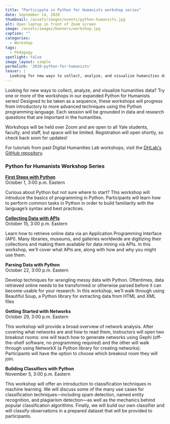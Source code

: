 ```yaml
---
title: "Participate in Python for Humanists workshop series"
date: September 14, 2020
thumbnail: /assets/images/events/python-humanists.jpg
alt: Open laptop in front of Zoom screen
image: /assets/images/banners/workshop.jpg
caption: ""
categories:
  - Workshop
tags:
  - Pedagogy
spotlight: false
image_layout: simple
permalink: '2020-python-for-humanists'
teaser: |
  Looking for new ways to collect, analyze, and visualize humanities data? Try one or more of the workshops in our expanded Python for Humanists series! Designed to be taken as a sequence, these workshops will progress from introductory to more advanced techniques using the Python programming language.
---
```


Looking for new ways to collect, analyze, and visualize humanities data? Try one or more of the workshops in our expanded Python for Humanists series! Designed to be taken as a sequence, these workshops will progress from introductory to more advanced techniques using the Python programming language. Each session will be grounded in data and research questions that are important in the humanities.

Workshops will be held over Zoom and are open to all Yale students, faculty, and staff, but space will be limited. Registration will open shortly, so check back soon for updates!  

For tutorials from past Digital Humanities Lab workshops, visit the <a href='https://github.com/YaleDHLab/lab-workshops' target='_blank'>DHLab's GitHub repository</a>.   


### Python for Humanists Workshop Series

<a href='https://dhlab.yale.edu/events/2020-10-01-python-first-steps.html' target='_blank'>**First Steps with Python**</a>  
October 1, 3:00 p.m. Eastern    

Curious about Python but not sure where to start? This workshop will introduce the basics of programming in Python. Participants will learn how to perform common tasks in Python in order to build familiarity with the language’s syntax and best practices. 

<a href='https://dhlab.yale.edu/events/2020-10-15-python-apis.html' target='_blank'>**Collecting Data with APIs**</a>   
October 15, 3:00 p.m. Eastern    

Learn how to retrieve online data via an Application Programming Interface (API).  Many libraries, museums, and galleries worldwide are digitizing their collections and making them available for data mining via APIs. In this workshop, we'll cover what APIs are, along with how and why you might use them. 

**Parsing Data with Python**  
October 22, 3:00 p.m. Eastern    

Develop techniques for wrangling messy data with Python. Oftentimes, data retrieved online needs to be transformed or otherwise parsed before it can become usable for your research. In this workshop, we’ll walk through using Beautiful Soup, a Python library for extracting data from HTML and XML files

**Getting Started with Networks**  
October 29, 3:00 p.m. Eastern    

This workshop will provide a broad overview of network analysis. After covering what networks are and how to read them, instructors will open two breakout rooms: one will teach how to generate networks using Gephi (off-the-shelf software, no programming required) and the other will walk through using NetworkX (a Python library for creating networks). Participants will have the option to choose which breakout room they will join.

**Building Classifiers with Python**  
November 5, 3:00 p.m. Eastern  

This workshop will offer an introduction to classification techniques in machine learning. We will discuss some of the many use cases for classification techniques—including spam detection, named entity recognition, and plagiarism detection—as well as the mechanics behind popular classification algorithms. Finally, we will build our own classifier and will classify observations in a prepared dataset that will be provided to participants.
